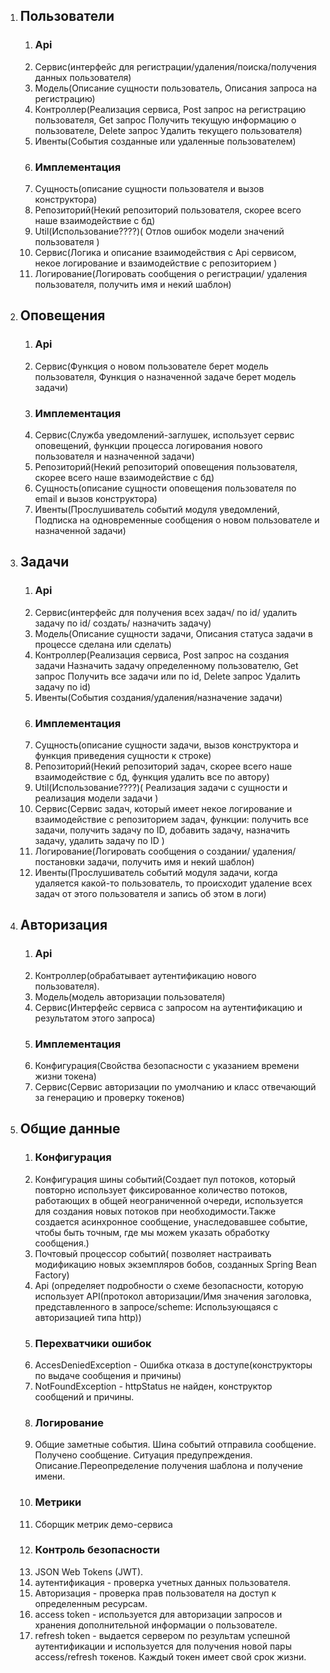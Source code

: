 1. ## Пользователи
   1. ### Api
   1. Сервис(интерфейс для регистрации/удаления/поиска/получения данных пользователя)
   1. Модель(Описание сущности пользователь, Описания запроса на регистрацию)
   1. Контроллер(Реализация сервиса, Post запрос на регистрацию пользователя, Get запрос Получить текущую информацию о пользователе, Delete запрос Удалить текущего пользователя)
   1. Ивенты(События созданные или удаленные пользователем)
   1. ### Имплементация
   1. Сущность(описание сущности пользователя и вызов конструктора)
   1. Репозиторий(Некий репозиторий пользователя, скорее всего наше взаимодействие с бд)
   1. Util(Использование????)( Отлов ошибок модели значений пользователя )
   1. Сервис(Логика и описание взаимодействия с Api сервисом, некое логирование и взаимодействие с репозиторием )
   1. Логирование(Логировать сообщения о регистрации/ удаления пользователя, получить имя и некий шаблон)
1. ## Оповещения
   1. ### Api
   1. Сервис(Функция о новом пользователе берет модель пользователя, Функция о назначенной задаче берет модель задачи)
   1. ### Имплементация
   1. Сервис(Служба уведомлений-заглушек, использует сервис оповещений, функции процесса логирования нового пользователя и назначенной задачи)
   1. Репозиторий(Некий репозиторий оповещения пользователя, скорее всего наше взаимодействие с бд)
   1. Сущность(описание сущности оповещения пользователя по email и вызов конструктора)
   1. Ивенты(Прослушиватель событий модуля уведомлений, Подписка на одновременные сообщения о новом пользователе и назначенной задачи)
1. ## Задачи
   1. ### Api
   1. Сервис(интерфейс для получения всех задач/ по id/ удалить задачу по id/ создать/ назначить задачу)
   1. Модель(Описание сущности задачи, Описания статуса задачи в процессе сделана или сделать)
   1. Контроллер(Реализация сервиса, Post запрос на создания задачи Назначить задачу определенному пользователю, Get запрос Получить все задачи или по id, Delete запрос Удалить задачу по id)
   1. Ивенты(События создания/удаления/назначение задачи)
   1. ### Имплементация
   1. Сущность(описание сущности задачи, вызов конструктора и функция приведения сущности к строке)
   1. Репозиторий(Некий репозиторий задач, скорее всего наше взаимодействие с бд, функция удалить все по автору)
   1. Util(Использование????)( Реализация задачи с сущности и реализация модели задачи )
   1. Сервис(Сервис задач, который имеет некое логирование и взаимодействие с репозиторием задач, функции: получить все задачи, получить задачу по ID, добавить задачу, назначить задачу, удалить задачу по ID )
   1. Логирование(Логировать сообщения о создании/ удаления/постановки задачи, получить имя и некий шаблон)
   1. Ивенты(Прослушиватель событий модуля задачи, когда удаляется какой-то пользователь, то происходит удаление всех задач от этого пользователя и запись об этом в логи)
1. ## Авторизация
   1. ### Api
   1. Контроллер(обрабатывает аутентификацию нового пользователя).
   1. Модель(модель авторизации пользователя)
   1. Сервис(Интерфейс сервиса с запросом на аутентификацию и результатом этого запроса)
   1. ### Имплементация
   1. Конфигурация(Свойства безопасности с указанием времени жизни токена)
   1. Сервис(Сервис авторизации по умолчанию и класс отвечающий за генерацию и проверку токенов) 
1. ## Общие данные
   1. ### Конфигурация
   1. Конфигурация шины событий(Создает пул потоков, который повторно использует фиксированное количество потоков, работающих в общей неограниченной очереди, используется для создания новых потоков при необходимости.Также создается асинхронное сообщение, унаследовавшее событие, чтобы быть точным, где мы можем указать обработку сообщения.)
   1. Почтовый процессор событий( позволяет настраивать модификацию новых экземпляров бобов, созданных Spring Bean Factory)
   1. Api (определяет подробности о схеме безопасности, которую использует API(протокол авторизации/Имя значения заголовка, представленного в запросе/scheme: Использующаяся с авторизацией типа http))
   1. ### Перехватчики ошибок
   1. AccesDeniedException - Ошибка отказа в доступе(конструкторы по выдаче сообщения и причины)
   1. NotFoundException - httpStatus не найден, конструктор сообщений и причины.
   1. ### Логирование
   1. Общие заметные события. Шина событий отправила сообщение. Получено сообщение. Ситуация предупреждения. Описание.Переопределение получения шаблона и получение имени.
   1. ### Метрики
   1. Сборщик метрик демо-сервиса
   1. ### Контроль безопасности
   1. JSON Web Tokens (JWT). 
   1. аутентификация - проверка учетных данных пользователя.
   1. Авторизация - проверка прав пользователя на доступ к определенным ресурсам. 
   1. access token - используется для авторизации запросов и хранения дополнительной информации о пользователе.
   1. refresh token - выдается сервером по результам успешной аутентификации и используется для получения новой пары access/refresh токенов. Каждый токен имеет свой срок жизни.
